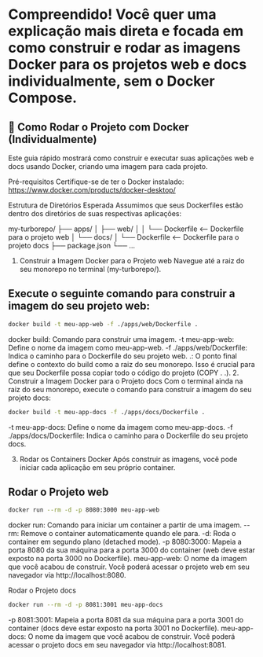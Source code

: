 # Compreendido! Você quer uma explicação mais direta e focada em como construir e rodar as imagens Docker para os projetos web e docs individualmente, sem o Docker Compose.

## 🐳 Como Rodar o Projeto com Docker (Individualmente)
Este guia rápido mostrará como construir e executar suas aplicações web e docs usando Docker, criando uma imagem para cada projeto.

Pré-requisitos
Certifique-se de ter o Docker instalado: https://www.docker.com/products/docker-desktop/

Estrutura de Diretórios Esperada
Assumimos que seus Dockerfiles estão dentro dos diretórios de suas respectivas aplicações:

my-turborepo/
├── apps/
│   ├── web/
│   │   └── Dockerfile  <-- Dockerfile para o projeto web
│   └── docs/
│       └── Dockerfile  <-- Dockerfile para o projeto docs
├── package.json
└── ...
1. Construir a Imagem Docker para o Projeto web
Navegue até a raiz do seu monorepo no terminal (my-turborepo/).

## Execute o seguinte comando para construir a imagem do seu projeto web:

```bash
docker build -t meu-app-web -f ./apps/web/Dockerfile .
```

docker build: Comando para construir uma imagem.
-t meu-app-web: Define o nome da imagem como meu-app-web.
-f ./apps/web/Dockerfile: Indica o caminho para o Dockerfile do seu projeto web.
.: O ponto final define o contexto do build como a raiz do seu monorepo. Isso é crucial para que seu Dockerfile possa copiar todo o código do projeto (COPY . .).
2. Construir a Imagem Docker para o Projeto docs
Com o terminal ainda na raiz do seu monorepo, execute o comando para construir a imagem do seu projeto docs:

```Bash
docker build -t meu-app-docs -f ./apps/docs/Dockerfile .
```

-t meu-app-docs: Define o nome da imagem como meu-app-docs.
-f ./apps/docs/Dockerfile: Indica o caminho para o Dockerfile do seu projeto docs.

3. Rodar os Containers Docker
Após construir as imagens, você pode iniciar cada aplicação em seu próprio container.

## Rodar o Projeto web

```Bash
docker run --rm -d -p 8080:3000 meu-app-web
```

docker run: Comando para iniciar um container a partir de uma imagem.
--rm: Remove o container automaticamente quando ele para.
-d: Roda o container em segundo plano (detached mode).
-p 8080:3000: Mapeia a porta 8080 da sua máquina para a porta 3000 do container (web deve estar exposto na porta 3000 no Dockerfile).
meu-app-web: O nome da imagem que você acabou de construir.
Você poderá acessar o projeto web em seu navegador via http://localhost:8080.

Rodar o Projeto docs

```bash
docker run --rm -d -p 8081:3001 meu-app-docs
```

-p 8081:3001: Mapeia a porta 8081 da sua máquina para a porta 3001 do container (docs deve estar exposto na porta 3001 no Dockerfile).
meu-app-docs: O nome da imagem que você acabou de construir.
Você poderá acessar o projeto docs em seu navegador via http://localhost:8081.